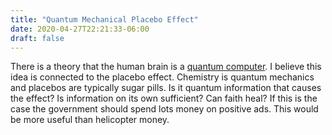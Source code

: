 ```yaml
---
title: "Quantum Mechanical Placebo Effect"
date: 2020-04-27T22:21:33-06:00
draft: false
---
```


There is a theory that the human brain is a [quantum computer](https://en.wikipedia.org/wiki/Quantum_mind). I believe this idea is connected to the placebo effect. Chemistry is quantum mechanics and placebos are typically sugar pills. Is it quantum information that causes the effect? Is information on its own sufficient? Can faith heal? If this is the case the government should spend lots money on positive ads. This would be more useful than helicopter money.

